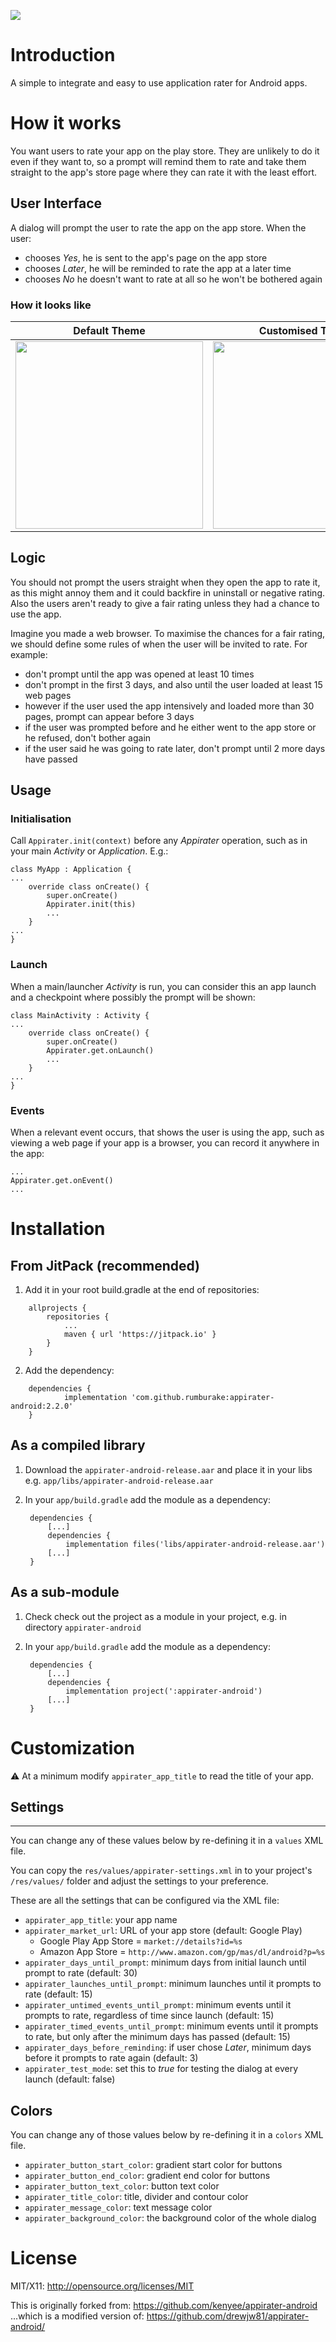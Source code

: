[![](https://jitpack.io/v/rumburake/appirater-android.svg)](https://jitpack.io/#rumburake/appirater-android)

# Introduction

A simple to integrate and easy to use application rater for Android apps.

# How it works

You want users to rate your app on the play store. They are unlikely to do it even if they want to, 
so a prompt will remind them to rate and take them straight to the app's store page where they can 
rate it with the least effort.

## User Interface

A dialog will prompt the user to rate the app on the app store. When the user:
 - chooses *Yes*, he is sent to the app's page on the app store
 - chooses *Later*, he will be reminded to rate the app at a later time
 - chooses *No* he doesn't want to rate at all so he won't be bothered again
 
### How it looks like

| Default Theme                                | Customised Theme                            |
|----------------------------------------------|---------------------------------------------|
| <img src="./AppiraterLight.png" width="300"> | <img src="./AppiraterDark.png" width="300"> |

## Logic

You should not prompt the users straight when they open the app to rate it, as this might annoy 
them and it could backfire in uninstall or negative rating. Also the users aren't ready to give a 
fair rating unless they had a chance to use the app.

Imagine you made a web browser. To maximise the chances for a fair rating, we should define some 
rules of when the user will be invited to rate. For example:
 - don't prompt until the app was opened at least 10 times 
 - don't prompt in the first 3 days, and also until the user loaded at least 15 web pages
 - however if the user used the app intensively and loaded more than 30 pages, prompt can appear before 3 days
 - if the user was prompted before and he either went to the app store or he refused, don't bother again
 - if the user said he was going to rate later, don't prompt until 2 more days have passed

## Usage

### Initialisation

Call `Appirater.init(context)` before any *Appirater* operation, such as in your main *Activity* or 
 *Application*. E.g.:

    class MyApp : Application {
    ...
        override class onCreate() {
            super.onCreate()
            Appirater.init(this)
            ...
        }
    ...
    }

### Launch

When a main/launcher *Activity* is run, you can consider this an app launch and a checkpoint where 
possibly the prompt will be shown:

    class MainActivity : Activity {
    ...
        override class onCreate() {
            super.onCreate()
            Appirater.get.onLaunch()
            ...
        }
    ...
    }

### Events

When a relevant event occurs, that shows the user is using the app, such as viewing a web page if 
your app is a browser, you can record it anywhere in the app:

    ...
    Appirater.get.onEvent()
    ...

# Installation

## From JitPack (recommended)
1. Add it in your root build.gradle at the end of repositories:

```
	allprojects {
		repositories {
			...
			maven { url 'https://jitpack.io' }
		}
	}
```
2. Add the dependency:

```
	dependencies {
	        implementation 'com.github.rumburake:appirater-android:2.2.0'
	}
```

## As a compiled library
1. Download the `appirater-android-release.aar` and place it in your libs e.g. `app/libs/appirater-android-release.aar`
2. In your `app/build.gradle` add the module as a dependency:

        dependencies {
            [...]
            dependencies {
                implementation files('libs/appirater-android-release.aar')
            [...]
        }

## As a sub-module
1. Check check out the project as a module in your project, e.g. in directory `appirater-android`
2. In your `app/build.gradle` add the module as a dependency:

        dependencies {
            [...]
            dependencies {
                implementation project(':appirater-android')
            [...]
        }


# Customization
:warning: At a minimum modify `appirater_app_title` to read the title of your app.

## Settings
-----------------------
You can change any of these values below by re-defining it in a `values` XML file.

You can copy the `res/values/appirater-settings.xml` in to your project's `/res/values/` folder and adjust the settings to your preference.

These are all the settings that can be configured via the XML file:
 - `appirater_app_title`: your app name
 - `appirater_market_url`: URL of your app store (default: Google Play)
   - Google Play App Store = `market://details?id=%s`
   - Amazon App Store = `http://www.amazon.com/gp/mas/dl/android?p=%s`
 - `appirater_days_until_prompt`: minimum days from initial launch until prompt to rate (default: 30)
 - `appirater_launches_until_prompt`: minimum launches until it prompts to rate (default: 15)
 - `appirater_untimed_events_until_prompt`: minimum events until it prompts to rate, regardless of time since launch (default: 15)
 - `appirater_timed_events_until_prompt`: minimum events until it prompts to rate, but only after the minimum days has passed (default: 15)
 - `appirater_days_before_reminding`: if user chose *Later*, minimum days before it prompts to rate again (default: 3)
 - `appirater_test_mode`: set this to *true* for testing the dialog at every launch (default: false)
 
## Colors

You can change any of those values below by re-defining it in a `colors` XML file.
 - `appirater_button_start_color`: gradient start color for buttons
 - `appirater_button_end_color`: gradient end color for buttons
 - `appirater_button_text_color`: button text color
 - `appirater_title_color`: title, divider and contour color
 - `appirater_message_color`: text message color
 - `appirater_background_color`: the background color of the whole dialog

# License

MIT/X11: http://opensource.org/licenses/MIT

This is originally forked from:
    https://github.com/kenyee/appirater-android
...which is a modified version of:
    https://github.com/drewjw81/appirater-android/
